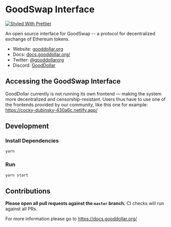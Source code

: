 # GoodSwap Interface

[![Styled With Prettier](https://img.shields.io/badge/code_style-prettier-ff69b4.svg)](https://prettier.io/)

An open source interface for GoodSwap -- a protocol for decentralized exchange of Ethereum tokens.

- Website: [gooddollar.org](https://gooddollar.org/)
- Docs: [docs.gooddollar.org/](https://docs.gooddollar.org/)
- Twitter: [@gooddollarorg](https://twitter.com/gooddollarorg?ref_src=twsrc%5Egoogle%7Ctwcamp%5Eserp%7Ctwgr%5Eauthor)
- Discord: [GoodDollar](https://discord.gg/94g9svgz)

## Accessing the GoodSwap Interface

GoodDollar currently is not running its own frontend — making the system more decentralized and censorship-resistant.
Users thus have to use one of the frontends provided by our community, like this one for example:
https://cocky-dubinsky-430a6c.netlify.app/ 

## Development

### Install Dependencies

```bash
yarn
```

### Run

```bash
yarn start
```

## Contributions

**Please open all pull requests against the `master` branch.**
CI checks will run against all PRs.

For more information please go to https://docs.gooddollar.org/

